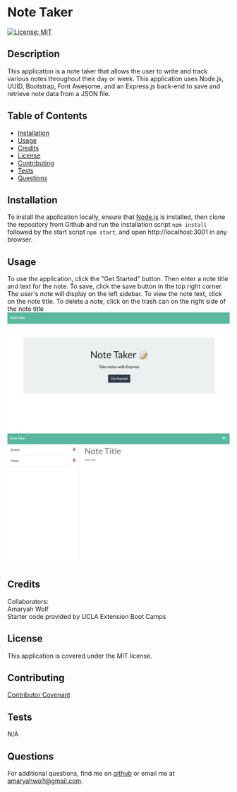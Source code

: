 # Note Taker
 
[![License: MIT](https://img.shields.io/badge/License-MIT-yellow.svg)](https://opensource.org/licenses/MIT)

## Description
This application is a note taker that allows the user to write and track various notes throughout their day or week. This application uses Node.js, UUID, Bootstrap, Font Awesome, and an Express.js back-end to save and retrieve note data from a JSON file.

## Table of Contents
- [Installation](#installation)
- [Usage](#usage)
- [Credits](#credits)
- [License](#license)
- [Contributing](#contributing)
- [Tests](#tests)
- [Questions](#questions)

## Installation
To install the application locally, ensure that [Node.js](https://nodejs.org/en/download/) is installed, then clone the repository from Github and run the installation script ```npm install``` followed by the start script ```npm start```, and open http://localhost:3001 in any browser.

## Usage
To use the application, click the "Get Started" button. Then enter a note title and text for the note. To save, click the save button in the top right corner. The user's note will display on the left sidebar. To view the note text, click on the note title. To delete a note, click on the trash can on the right side of the note title
![Screenshot of application](./public/assets/images/note-taker-screenshot1.png)
![Screenshot of application](./public/assets/images/note-taker-screenshot2.png)

## Credits
Collaborators: <br>
Amaryah Wolf <br>
Starter code provided by UCLA Extension Boot Camps

## License
This application is covered under the MIT license.

## Contributing
[Contributor Covenant](https://www.contributor-covenant.org/version/2/1/code_of_conduct/)

## Tests
N/A

## Questions
For additional questions, find me on [github](https://github.com/amaryahwolf) or email me at amaryahwolf@gmail.com.
